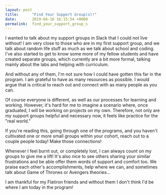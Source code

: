 ```yaml
---
layout: post
title:      "Find Your Support Group(s)!"
date:       2019-04-16 16:15:54 +0000
permalink:  find_your_support_group_s
---
```



I wanted to talk about my support groups in Slack that I could not live without! I am very close to those who are in my first support group, and we talk about random life stuff as much as we talk about school and coding. I've also started to get to know some more of my fellow students and have created separate groups, which currently are a bit more formal, talking mainly about the labs and helping with curriculum. 

And without any of them, I'm not sure how I could have gotten this far in the program. I am grateful to have as many resources as possible. I would argue that is critical to reach out and connect with as many people as you can. 

Of course everyone is different, as well as our processes for learning and working. However, it's hard for me to imagine a scenario where, once graduated, I will be working on projects on my own. Therefore, not only are my support groups helpful and necessary now, it feels like practice for the "real world."

If you're reading this, going through one of the programs, and you haven't cultivated one or more small groups within your cohort, reach out to a couple people today! Make those connections! 

Whenever I feel burnt out, or completely lost, I can always count on my groups to give me a lift! It's also nice to see others sharing your similar frustrations and be able offer them words of support and comfort too. We praise each other's accomplishments, help where we can, and sometimes talk about Game of Thrones or Avengers theories...

I am thankful for my Flatiron friends and without them I don't think I'd be where I am today in the program!
